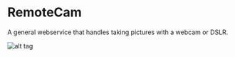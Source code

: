 RemoteCam
=====

A general webservice that handles taking pictures with a webcam or DSLR.

![alt tag](http://ngng.gotovac.org/wp-content/uploads/2014/04/Raspberry-Pi-GPIO-Layout-Revision-2-e1347664831557.png)
